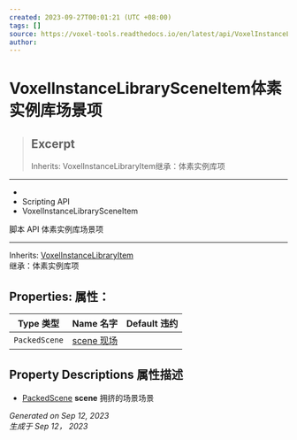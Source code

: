 ```yaml
---
created: 2023-09-27T00:01:21 (UTC +08:00)
tags: []
source: https://voxel-tools.readthedocs.io/en/latest/api/VoxelInstanceLibrarySceneItem/
author: 
---
```


# VoxelInstanceLibrarySceneItem体素实例库场景项

> ## Excerpt
> Inherits: VoxelInstanceLibraryItem继承：体素实例库项

---
-   [](https://voxel-tools.readthedocs.io/en/latest/)
-   Scripting API
-   VoxelInstanceLibrarySceneItem
  
脚本 API 体素实例库场景项

___

Inherits: [VoxelInstanceLibraryItem](https://voxel-tools.readthedocs.io/en/latest/api/VoxelInstanceLibraryItem/)  
继承：体素实例库项

## Properties: 属性：

| Type 类型 | Name 名字 | Default 违约 |
| --- | --- | --- |
| `PackedScene` | [scene 现场](https://voxel-tools.readthedocs.io/en/latest/api/VoxelInstanceLibrarySceneItem/#i_scene) |  |

## Property Descriptions 属性描述

-   [PackedScene](https://docs.godotengine.org/en/stable/classes/class_packedscene.html) **scene** 拥挤的场景场景

_Generated on Sep 12, 2023  
生成于 Sep 12， 2023_

